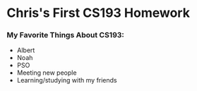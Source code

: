 # Chris's First CS193 Homework

### My Favorite Things About CS193:

- Albert
- Noah
- PSO
- Meeting new people
- Learning/studying with my friends
